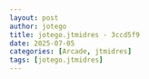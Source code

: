 ```yaml
---
layout: post
author: jotego
title: jotego.jtmidres - 3ccd5f9
date: 2025-07-05
categories: [Arcade, jtmidres]
tags: [jotego.jtmidres]
---
```


